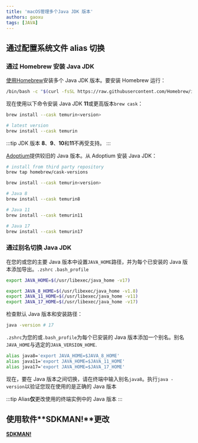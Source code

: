 ```yaml
---
title: 'macOS管理多个Java JDK 版本'
authors: gaoxu
tags: [JAVA]
---
```


## 通过配置系统文件 alias 切换

### 通过 Homebrew 安装 Java JDK

[使用Homebrew](https://brew.sh/)安装多个 Java JDK 版本。要安装 Homebrew 运行：

```bash
/bin/bash -c "$(curl -fsSL https://raw.githubusercontent.com/Homebrew/install/HEAD/install.sh)"
```

现在使用以下命令安装 Java JDK **11**或更高版本`brew cask`：

```bash
brew install --cask temurin<version>

# latest version
brew install --cask temurin
```

:::tip
JDK 版本 **8**、**9**、**10**和**11**不再受支持。
:::

[Adoptium](https://adoptium.net/)提供较旧的 Java 版本。从 Adoptium 安装 Java JDK：

```bash
# install from third party repository
brew tap homebrew/cask-versions

brew install --cask temurin<version>

# Java 8
brew install --cask temurin8

# Java 11
brew install --cask temurin11

# Java 17
brew install --cask temurin17
```

### 通过别名切换 Java JDK

在您的或您的主要 Java 版本中设置`JAVA_HOME`路径，并为每个已安装的 Java 版本添加导出。`.zshrc` `.bash_profile`

```bash
export JAVA_HOME=$(/usr/libexec/java_home -v17)

export JAVA_8_HOME=$(/usr/libexec/java_home -v1.8)
export JAVA_11_HOME=$(/usr/libexec/java_home -v11)
export JAVA_17_HOME=$(/usr/libexec/java_home -v17)
```

检查默认 Java 版本和安装路径：

```bash
java -version # 17
```

`.zshrc`为您的或`.bash_profile`为每个已安装的 Java 版本添加一个别名。别名`JAVA_HOME`与选定的`JAVA_VERSION_HOME`.

```bash
alias java8='export JAVA_HOME=$JAVA_8_HOME'
alias java11='export JAVA_HOME=$JAVA_11_HOME'
alias java17='export JAVA_HOME=$JAVA_17_HOME'
```

现在，要在 Java 版本之间切换，请在终端中输入别名`java8`。执行`java -version`以验证您现在使用的是正确的 Java 版本

:::tip
Alias**仅**更改使用的终端实例中的 Java 版本
:::

## 使用软件**SDKMAN!**更改

[**SDKMAN!**](https://sdkman.io/)